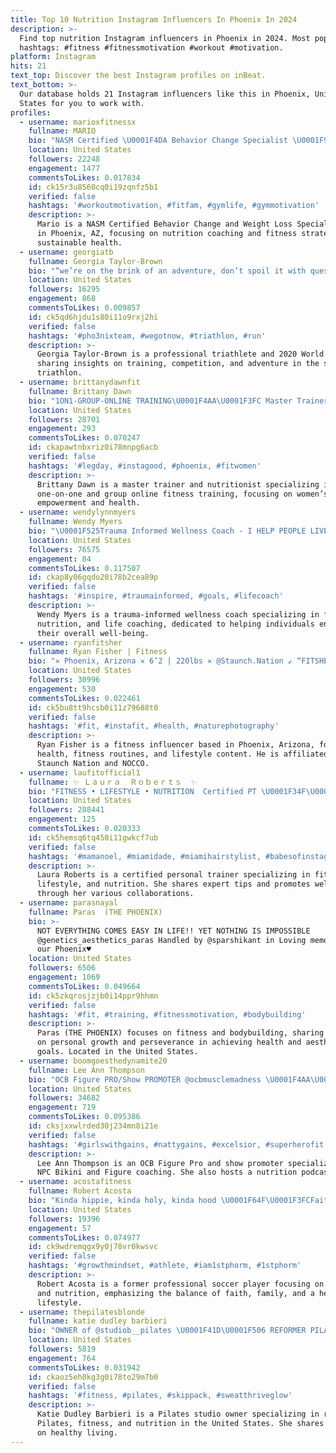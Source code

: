 ```yaml
---
title: Top 10 Nutrition Instagram Influencers In Phoenix In 2024
description: >-
  Find top nutrition Instagram influencers in Phoenix in 2024. Most popular
  hashtags: #fitness #fitnessmotivation #workout #motivation.
platform: Instagram
hits: 21
text_top: Discover the best Instagram profiles on inBeat.
text_bottom: >-
  Our database holds 21 Instagram influencers like this in Phoenix, United
  States for you to work with.
profiles:
  - username: marioxfitnessx
    fullname: MARIO
    bio: "NASM Certified \U0001F4DA Behavior Change Specialist \U0001F9E0 Weight Loss Specialist \U0001F437 Nutrition Coach \U0001F34E Phoenix, AZ \U0001F975 ☀️ \U0001F335"
    location: United States
    followers: 22248
    engagement: 1477
    commentsToLikes: 0.017834
    id: ck15r3u8560cq0i19zqnfz5b1
    verified: false
    hashtags: '#workoutmotivation, #fitfam, #gymlife, #gymmotivation'
    description: >-
      Mario is a NASM Certified Behavior Change and Weight Loss Specialist based
      in Phoenix, AZ, focusing on nutrition coaching and fitness strategies for
      sustainable health.
  - username: georgiatb
    fullname: Georgia Taylor-Brown
    bio: "“we’re on the brink of an adventure, don’t spoil it with questions” . TRIATHLON \U0001F3CA\U0001F3FC‍♀️\U0001F6B4\U0001F3FC‍♀️\U0001F3C3\U0001F3FC‍♀️⭐️ \U0001F308 2020 World Champ \U0001F917 . @mezzomanagementgroup"
    location: United States
    followers: 16295
    engagement: 868
    commentsToLikes: 0.009857
    id: ck5qd6hjdu1s80i11o9rxj2hi
    verified: false
    hashtags: '#pho3nixteam, #wegotnow, #triathlon, #run'
    description: >-
      Georgia Taylor-Brown is a professional triathlete and 2020 World Champion,
      sharing insights on training, competition, and adventure in the sport of
      triathlon.
  - username: brittanydawnfit
    fullname: Brittany Dawn
    bio: "1ON1-GROUP-ONLINE TRAINING\U0001F4AA\U0001F3FC Master Trainer/Nutritionist \U0001F393 @vertimax CPT Reflect what you desire ✨\U0001F984 #WomenEmpowerment"
    location: United States
    followers: 28701
    engagement: 293
    commentsToLikes: 0.070247
    id: ckapawtnbxriz0i78mnpg6acb
    verified: false
    hashtags: '#legday, #instagood, #phoenix, #fitwomen'
    description: >-
      Brittany Dawn is a master trainer and nutritionist specializing in
      one-on-one and group online fitness training, focusing on women’s
      empowerment and health.
  - username: wendylynnmyers
    fullname: Wendy Myers
    bio: "\U0001F525Trauma Informed Wellness Coach - I HELP PEOPLE LIVE THEIR LIFE TO THE FULLEST\U0001F525 DM me “PHOENIX“ for 1-on-1 coaching ( fitness, nutrition, life,trauma)"
    location: United States
    followers: 76575
    engagement: 84
    commentsToLikes: 0.117507
    id: ckap8y06gqdo20i78b2cea89p
    verified: false
    hashtags: '#inspire, #traumainformed, #goals, #lifecoach'
    description: >-
      Wendy Myers is a trauma-informed wellness coach specializing in fitness,
      nutrition, and life coaching, dedicated to helping individuals enhance
      their overall well-being.
  - username: ryanfitsher
    fullname: Ryan Fisher | Fitness
    bio: "✕ Phoenix, Arizona ✕ 6’2 | 220lbs ✕ @Staunch.Nation ↙️ “FITSHER” ✕ @nocco.usa ✕ peep @ryansgunsngear \U0001F440"
    location: United States
    followers: 30996
    engagement: 530
    commentsToLikes: 0.022461
    id: ck5bu8tt9hcsb0i11z79688t0
    verified: false
    hashtags: '#fit, #instafit, #health, #naturephotography'
    description: >-
      Ryan Fisher is a fitness influencer based in Phoenix, Arizona, focusing on
      health, fitness routines, and lifestyle content. He is affiliated with
      Staunch Nation and NOCCO.
  - username: laufitofficial1
    fullname: ✨ Ｌａｕｒａ  Ｒｏｂｅｒｔｓ  ✨
    bio: "FITNESS • LIFESTYLE • NUTRITION ⁣⁣ Certified PT \U0001F34F\U0001F351 ⁣@30dayschallengebylaufit⁣ \U0001F957 @megafitmeals ⁣⁣ \U0001F984 @pltlifestyle⁣⁣ \U0001F51D @indurelifestyle LINKS \U0001F447\U0001F3FB"
    location: United States
    followers: 288441
    engagement: 125
    commentsToLikes: 0.020333
    id: ck5hemsq6tq450i11gwkcf7ub
    verified: false
    hashtags: '#mamanoel, #miamidade, #miamihairstylist, #babesofinstagram'
    description: >-
      Laura Roberts is a certified personal trainer specializing in fitness,
      lifestyle, and nutrition. She shares expert tips and promotes wellness
      through her various collaborations.
  - username: parasnayal
    fullname: Paras  (THE PHOENIX)
    bio: >-
      NOT EVERYTHING COMES EASY IN LIFE!! YET NOTHING IS IMPOSSIBLE
      @genetics_aesthetics_paras Handled by @sparshikant in Loving memories of
      our Phoenix♥️
    location: United States
    followers: 6506
    engagement: 1069
    commentsToLikes: 0.049664
    id: ck5zkqrosjzjb0i14ppr9hhmn
    verified: false
    hashtags: '#fit, #training, #fitnessmotivation, #bodybuilding'
    description: >-
      Paras (THE PHOENIX) focuses on fitness and bodybuilding, sharing insights
      on personal growth and perseverance in achieving health and aesthetic
      goals. Located in the United States.
  - username: boomgoesthedynamite20
    fullname: Lee Ann Thompson
    bio: "OCB Figure PRO/Show PROMOTER @ocbmusclemadness \U0001F4AA\U0001F3FB NQ NPC Bikini/Figure COACH: leeann@tylersnutritiontraining.com @flexcomics \U0001F4AA NUTRITION PODCAST\U0001F447\U0001F3FB"
    location: United States
    followers: 34682
    engagement: 719
    commentsToLikes: 0.095386
    id: cksjxxwlrded30j234mn8i21e
    verified: false
    hashtags: '#girlswithgains, #nattygains, #excelsior, #superherofit'
    description: >-
      Lee Ann Thompson is an OCB Figure Pro and show promoter specializing in
      NPC Bikini and Figure coaching. She also hosts a nutrition podcast.
  - username: acostafitness
    fullname: Robert Acosta
    bio: "Kinda hippie, kinda holy, kinda hood \U0001F64F\U0001F3FCFaith ❤️Family ⚽Former pro soccer player \U0001F3CB\U0001F3FE‍♂️Fitness \U0001F957Nutrition PS 37:4✝️ Walk The Talk #iam1stphorm"
    location: United States
    followers: 19396
    engagement: 57
    commentsToLikes: 0.074977
    id: ck9wdremqgx9y0j78vr0kwsvc
    verified: false
    hashtags: '#growthmindset, #athlete, #iam1stphorm, #1stphorm'
    description: >-
      Robert Acosta is a former professional soccer player focusing on fitness
      and nutrition, emphasizing the balance of faith, family, and a healthy
      lifestyle.
  - username: thepilatesblonde
    fullname: katie dudley barbieri
    bio: "OWNER of @studiob__pilates \U0001F41D\U0001F506 REFORMER PILATES • FITNESS • NUTRITION MB + NB \U0001F495"
    location: United States
    followers: 5819
    engagement: 764
    commentsToLikes: 0.031942
    id: ckaoz5eh0kg3g0i78to29m7b0
    verified: false
    hashtags: '#fitness, #pilates, #skippack, #sweatthriveglow'
    description: >-
      Katie Dudley Barbieri is a Pilates studio owner specializing in reformer
      Pilates, fitness, and nutrition in the United States. She shares insights
      on healthy living.
---
```


